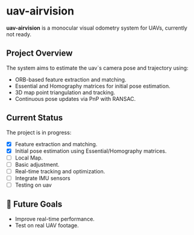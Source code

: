 # uav-airvision

**uav-airvision** is a monocular visual odometry system for UAVs, currently not ready.

## Project Overview
The system aims to estimate the uav`s camera pose and trajectory using:
- ORB-based feature extraction and matching.
- Essential and Homography matrices for initial pose estimation.
- 3D map point triangulation and tracking.
- Continuous pose updates via PnP with RANSAC.

## Current Status
The project is in progress:
- [x] Feature extraction and matching.
- [x] Initial pose estimation using Essential/Homography matrices.
- [ ] Local Map.
- [ ] Basic adjustment.
- [ ] Real-time tracking and optimization.
- [ ] Integrate IMU sensors
- [ ] Testing on uav

## 🔮 Future Goals
- Improve real-time performance.
- Test on real UAV footage.
